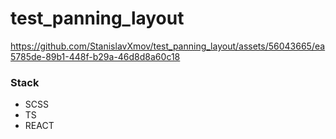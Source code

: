 # test_panning_layout

https://github.com/StanislavXmov/test_panning_layout/assets/56043665/ea5785de-89b1-448f-b29a-46d8d8a60c18

### Stack
- SCSS
- TS
- REACT
